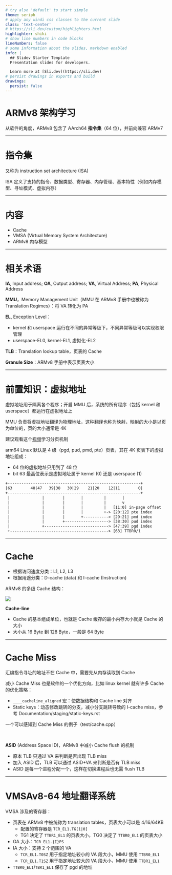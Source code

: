```yaml
---
# try also 'default' to start simple
theme: seriph
# apply any windi css classes to the current slide
class: 'text-center'
# https://sli.dev/custom/highlighters.html
highlighter: shiki
# show line numbers in code blocks
lineNumbers: false
# some information about the slides, markdown enabled
info: |
  ## Slidev Starter Template
  Presentation slides for developers.

  Learn more at [Sli.dev](https://sli.dev)
# persist drawings in exports and build
drawings:
  persist: false
---
```


# ARMv8 架构学习

从软件的角度，ARMv8 包含了 AArch64 **指令集**（64 位），并前向兼容 ARMv7

---

# 指令集

又称为 instruction set architecture (ISA)

ISA 定义了支持的指令、数据类型、寄存器、内存管理、基本特性（例如内存模型、寻址模式、虚拟内存）

---

# 内容

- Cache
- VMSA (Virtual Memory System Architecture)
- ARMv8 内存模型

---

# 相关术语

**IA**, Input address; **OA**, Output address; **VA**, Virtual Address; **PA**, Physical Address

**MMU**，Memory Management Unit（MMU 在 ARMv8 手册中也被称为 Translation Regimes）：将 VA 转化为 PA

**EL**, Exception Level：

- kernel 和 userspace 运行在不同的异常等级下，不同异常等级可以实现权限管理
- userspace-EL0, kernel-EL1, 虚拟化-EL2

**TLB**：Translation lookup table，页表的 Cache

**Granule Size**：ARMv8 手册中表示页表大小

---

# 前置知识：虚拟地址

虚拟地址用于隔离各个程序；开启 MMU 后，系统的所有程序（包括 kernel 和 userspace）都运行在虚拟地址上

MMU 负责将虚拟地址翻译为物理地址，这种翻译也称为映射，映射的大小是以页为单位的，页的大小通常是 4K

建议观看这个[视频](https://www.bilibili.com/video/BV1bf4y147PZ?p=23)学习分页机制

arm64 Linux 默认是 4 级（pgd, pud, pmd, pte）页表，其在 4K 页表下的虚拟地址组成：

- 64 位的虚拟地址只用到了 48 位
- bit 63 最高位表示是虚拟地址属于 kernel (0) 还是 userspace (1)

```txt
+----------------------------------------------------------+
|63        48|47   39|38   30|29    21|20    12|11        0|
+----------------------------------------------------------+
 |              |        |       |         |       |
 |              |        |       |         |       v
 |              |        |       |         |   [11:0] in-page offset
 |              |        |       |         +-> [20:12] pte index
 |              |        |       +-----------> [29:21] pmd index
 |              |        +-------------------> [38:30] pud index
 |              +----------------------------> [47:39] pgd index
 +-------------------------------------------> [63] TTBR0/1
```

---

# Cache

- 根据访问速度分类：L1, L2, L3
- 根据用途分类：D-cache (data) 和 I-cache (Instruction)

ARMv8 的多级 Cache 结构：

<img src="/174171518259495.png" class="h-40 rounded shadow" />

**Cache-line**

- Cache 的基本组成单位，也就是 Cache 缓存的最小内存大小就是 Cache 的大小
- 大小从 16 Byte 到 128 Byte，一般是 64 Byte

---

# Cache Miss

汇编指令寻址的地址不在 Cache 中，需要先从内存读取到 Cache

减小 Cache Miss 也是软件的一个优化方向，比如 linux kernel 就有许多 Cache 的优化策略：

- `____cacheline_aligned` 宏：使数据结构和 Cache line 对齐
- Static keys：动态修改跳转的分支，减小分支跳转导致的 I-cache miss，参考 Documentation/staging/static-keys.rst

一个可以感知到 Cache Miss 的例子（test/cache.cpp）

<br>

**ASID** (Address Space ID)，ARMv8 中减小 Cache flush 的机制

- 原本 TLB 只通过 VA 来判断是否出现 TLB miss
- 加入 ASID 后，TLB 可以通过 ASID+VA 来判断是否有 TLB miss
- ASID 是每一个进程分配一个，这样在切换进程后也无需 flush TLB

---

# VMSAv8-64 地址翻译系统

VMSA 涉及的寄存器：

- 页表在 ARMv8 中被统称为 translation tables，页表大小可以是 4/16/64KB
  - 配置的寄存器是 `TCR_EL1.TG[1|0]`
  - TG1 决定了 `TTBR1_EL1` 的页表大小，TG0 决定了 `TTBR0_EL1` 的页表大小
- OA 大小：`TCR_EL1.{I}PS`
- IA 大小：支持 2 个范围的 VA
  - `TCR_EL1.T0SZ` 用于指定地址较小的 VA 段大小，MMU 使用 `TTBR0_EL1`
  - `TCR_EL1.T1SZ` 用于指定地址较大的 VA 段大小，MMU 使用 `TTBR1_EL1`
- `TTBR0_EL1`/`TBR1_EL1` 保存了 pgd 的地址
